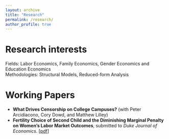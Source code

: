```yaml
---
layout: archive
title: "Research"
permalink: /research/
author_profile: true
---
```

# Research interests
Fields: Labor Economics, Family Economics, Gender Economics and Education Economics <br />
Methodologies: Structural Models, Reduced-form Analysis

# Working Papers
* **What Drives Censorship on College Campuses?** (with Peter Arcidiacono, Cory Dowd, and Matthew Lilley) <br />
* **Fertility Choice of Second Child and the Diminishing Marginal Penalty on Women’s Labor Market Outcomes**, submitted to _Duke Journal of Economics_. [<a href="files/Fertility Choice of Second Child and the Diminishing Marginal Penalty on Women's Labor Market Outcomes.pdf
">pdf</a>]
